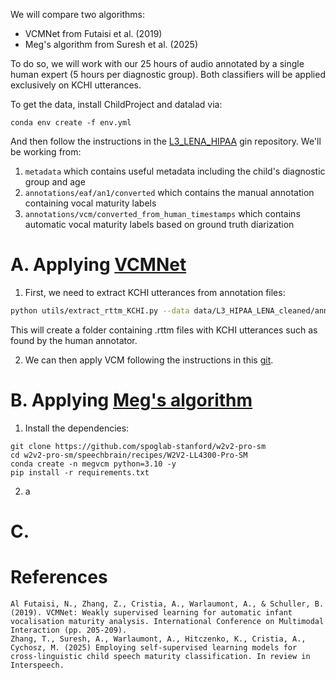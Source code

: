 We will compare two algorithms: 
- VCMNet from Futaisi et al. (2019)
- Meg's algorithm from Suresh et al. (2025)

To do so, we will work with our 25 hours of audio annotated by a single human expert (5 hours per diagnostic group).
Both classifiers will be applied exclusively on KCHI utterances.

To get the data, install ChildProject and datalad via:

```shell
conda env create -f env.yml
```

And then follow the instructions in the [L3_LENA_HIPAA](https://gin.g-node.org/MarvinLvn/L3_HIPAA_LENA) gin repository.
We'll be working from:

1. `metadata` which contains useful metadata including the child's diagnostic group and age
2. `annotations/eaf/an1/converted` which contains the manual annotation containing vocal maturity labels
3. `annotations/vcm/converted_from_human_timestamps` which contains automatic vocal maturity labels based on ground truth diarization

# A. Applying [VCMNet](https://github.com/LAAC-LSCP/vcm)

1. First, we need to extract KCHI utterances from annotation files:

```sh
python utils/extract_rttm_KCHI.py --data data/L3_HIPAA_LENA_cleaned/annotations/eaf/an1/converted --output data/L3_HIPAA_LENA_cleaned/annotations/eaf/an1/rttm
```

This will create a folder containing .rttm files with KCHI utterances such as found by the human annotator. 

2. We can then apply VCM following the instructions in this [git](https://github.com/LAAC-LSCP/vcm).

# B. Applying [Meg's algorithm](https://github.com/spoglab-stanford/w2v2-pro-sm/tree/main/speechbrain/recipes/W2V2-LL4300-Pro-SM)

1. Install the dependencies:

```shell
git clone https://github.com/spoglab-stanford/w2v2-pro-sm
cd w2v2-pro-sm/speechbrain/recipes/W2V2-LL4300-Pro-SM
conda create -n megvcm python=3.10 -y
pip install -r requirements.txt
```

2. a

# C. 

# References 

```
Al Futaisi, N., Zhang, Z., Cristia, A., Warlaumont, A., & Schuller, B. (2019). VCMNet: Weakly supervised learning for automatic infant vocalisation maturity analysis. International Conference on Multimodal Interaction (pp. 205-209).
Zhang, T., Suresh, A., Warlaumont, A., Hitczenko, K., Cristia, A., Cychosz, M. (2025) Employing self-supervised learning models for cross-linguistic child speech maturity classification. In review in Interspeech.
```

